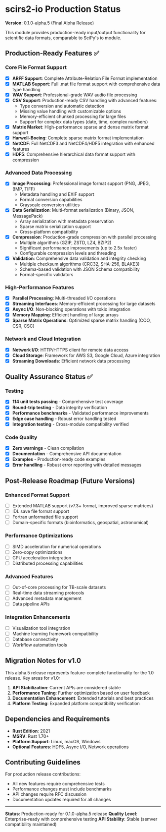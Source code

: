 # scirs2-io Production Status

**Version**: 0.1.0-alpha.5 (Final Alpha Release)

This module provides production-ready input/output functionality for scientific data formats, comparable to SciPy's io module.

## Production-Ready Features ✅

### Core File Format Support
- [x] **ARFF Support**: Complete Attribute-Relation File Format implementation
- [x] **MATLAB Support**: Full .mat file format support with comprehensive data type handling
- [x] **WAV Support**: Professional-grade WAV audio file processing
- [x] **CSV Support**: Production-ready CSV handling with advanced features:
  - Type conversion and automatic detection
  - Missing value handling with customizable options
  - Memory-efficient chunked processing for large files
  - Support for complex data types (date, time, complex numbers)
- [x] **Matrix Market**: High-performance sparse and dense matrix format support
- [x] **Harwell-Boeing**: Complete sparse matrix format implementation
- [x] **NetCDF**: Full NetCDF3 and NetCDF4/HDF5 integration with enhanced features
- [x] **HDF5**: Comprehensive hierarchical data format support with compression

### Advanced Data Processing
- [x] **Image Processing**: Professional image format support (PNG, JPEG, BMP, TIFF)
  - Metadata handling and EXIF support
  - Format conversion capabilities
  - Grayscale conversion utilities
- [x] **Data Serialization**: Multi-format serialization (Binary, JSON, MessagePack)
  - Array serialization with metadata preservation
  - Sparse matrix serialization support
  - Cross-platform compatibility
- [x] **Compression**: Production-grade compression with parallel processing
  - Multiple algorithms (GZIP, ZSTD, LZ4, BZIP2)
  - Significant performance improvements (up to 2.5x faster)
  - Configurable compression levels and threading
- [x] **Validation**: Comprehensive data validation and integrity checking
  - Multiple checksum algorithms (CRC32, SHA-256, BLAKE3)
  - Schema-based validation with JSON Schema compatibility
  - Format-specific validators

### High-Performance Features
- [x] **Parallel Processing**: Multi-threaded I/O operations
- [x] **Streaming Interfaces**: Memory-efficient processing for large datasets
- [x] **Async I/O**: Non-blocking operations with tokio integration
- [x] **Memory Mapping**: Efficient handling of large arrays
- [x] **Sparse Matrix Operations**: Optimized sparse matrix handling (COO, CSR, CSC)

### Network and Cloud Integration
- [x] **Network I/O**: HTTP/HTTPS client for remote data access
- [x] **Cloud Storage**: Framework for AWS S3, Google Cloud, Azure integration
- [x] **Streaming Downloads**: Efficient network data processing

## Quality Assurance Status ✅

### Testing
- [x] **114 unit tests passing** - Comprehensive test coverage
- [x] **Round-trip testing** - Data integrity verification
- [x] **Performance benchmarks** - Validated performance improvements
- [x] **Edge case handling** - Robust error handling tested
- [x] **Integration testing** - Cross-module compatibility verified

### Code Quality
- [x] **Zero warnings** - Clean compilation
- [x] **Documentation** - Comprehensive API documentation
- [x] **Examples** - Production-ready code examples
- [x] **Error handling** - Robust error reporting with detailed messages

## Post-Release Roadmap (Future Versions)

### Enhanced Format Support
- [ ] Extended MATLAB support (v7.3+ format, improved sparse matrices)
- [ ] IDL save file format support
- [ ] Fortran unformatted file support
- [ ] Domain-specific formats (bioinformatics, geospatial, astronomical)

### Performance Optimizations
- [ ] SIMD acceleration for numerical operations
- [ ] Zero-copy optimizations
- [ ] GPU acceleration integration
- [ ] Distributed processing capabilities

### Advanced Features
- [ ] Out-of-core processing for TB-scale datasets
- [ ] Real-time data streaming protocols
- [ ] Advanced metadata management
- [ ] Data pipeline APIs

### Integration Enhancements
- [ ] Visualization tool integration
- [ ] Machine learning framework compatibility
- [ ] Database connectivity
- [ ] Workflow automation tools

## Migration Notes for v1.0

This alpha.5 release represents feature-complete functionality for the 1.0 release. Key areas for v1.0:

1. **API Stabilization**: Current APIs are considered stable
2. **Performance Tuning**: Further optimization based on user feedback
3. **Documentation Enhancement**: Extended tutorials and best practices
4. **Platform Testing**: Expanded platform compatibility verification

## Dependencies and Requirements

- **Rust Edition**: 2021
- **MSRV**: Rust 1.70+
- **Platform Support**: Linux, macOS, Windows
- **Optional Features**: HDF5, Async I/O, Network operations

## Contributing Guidelines

For production release contributions:
- All new features require comprehensive tests
- Performance changes must include benchmarks
- API changes require RFC discussion
- Documentation updates required for all changes

---

**Status**: Production-ready for 0.1.0-alpha.5 release
**Quality Level**: Enterprise-ready with comprehensive testing
**API Stability**: Stable (semver compatibility maintained)